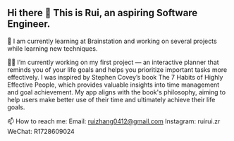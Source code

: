 ## Hi there 👋 This is Rui, an aspiring Software Engineer.
🌱 I am currently learning at Brainstation and working on several projects while learning new techniques.

👩‍💻 I’m currently working on my first project — an interactive planner that reminds you of your life goals and helps you prioritize important tasks more effectively. I was inspired by Stephen Covey’s book The 7 Habits of Highly Effective People, which provides valuable insights into time management and goal achievement. My app aligns with the book's philosophy, aiming to help users make better use of their time and ultimately achieve their life goals.

📫 How to reach me:
Email: ruizhang0412@gmail.com
Instagram: ruirui.zr
WeChat: R1728609024

<!--
**ruirui-zr/ruirui-zr** is a ✨ _special_ ✨ repository because its `README.md` (this file) appears on your GitHub profile.

Here are some ideas to get you started:

- 🔭 I’m currently working on ...
- 🌱 I’m currently learning ...
- 👯 I’m looking to collaborate on ...
- 🤔 I’m looking for help with ...
- 💬 Ask me about ...
- 📫 How to reach me: ...
- 😄 Pronouns: ...
- ⚡ Fun fact: ...
-->
